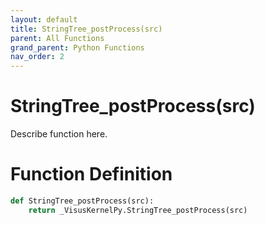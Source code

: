 ```yaml
---
layout: default
title: StringTree_postProcess(src)
parent: All Functions
grand_parent: Python Functions
nav_order: 2
---
```


# StringTree_postProcess(src)

Describe function here.

# Function Definition

```python
def StringTree_postProcess(src):
    return _VisusKernelPy.StringTree_postProcess(src)
```